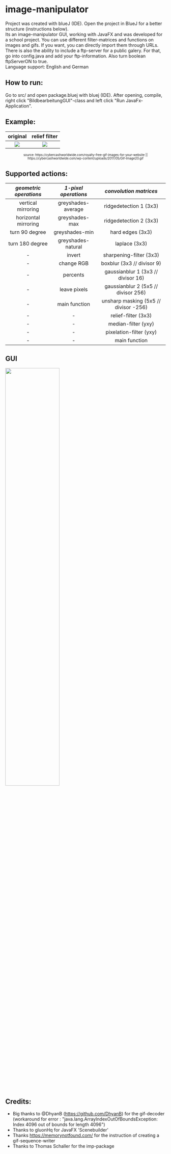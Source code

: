# image-manipulator
Project was created with blueJ (IDE). Open the project in BlueJ for a better structure (instructions below). \
Its an image-manipulator GUI, working with JavaFX and was developed for a school project. You can use different filter-matrices and functions on images and gifs. If you want, you can directly import them through URLs. \
There is also the ability to include a ftp-server for a public  galery. For that, go into config.java and add your ftp-information. Also turn  boolean ftpServerON to true. \
Language support: English and German
## How to run: 
Go to src/ and open package.bluej with bluej (IDE). After opening, compile, right click "BildbearbeitungGUI"-class and left click "Run JavaFx-Application".
## Example: 
original             |  relief filter
:-------------------------:|:-------------------------:
![](https://user-images.githubusercontent.com/84229101/166147318-000da312-31a6-476a-a29c-cf51d37037e7.gif)  |  ![](https://user-images.githubusercontent.com/84229101/166147373-53676ce3-e498-416e-89b0-1bfa7d695d3a.gif)

<p align="center"><sup><sup>source: https://cybercashworldwide.com/royalty-free-gif-images-for-your-website || https://cybercashworldwide.com/wp-content/uploads/2017/05/Gif-Image20.gif
</sup></sup></p>

## Supported actions:
***geometric operations***       |  ***1-pixel operations***       | ***convolution matrices***
:-------------------------:|:-------------------------:|:-------------------------:
vertical mirroring         |greyshades-average         |ridgedetection 1 (3x3)
horizontal mirroring       |greyshades-max             |ridgedetection 2 (3x3)
turn 90 degree             |greyshades-min             |hard edges (3x3)
turn 180 degree            |greyshades-natural         |laplace (3x3)
-|invert                     |sharpening-filter (3x3)
-|change RGB                 |boxblur (3x3 // divisor 9)
-|percents                   |gaussianblur 1 (3x3 // divisor 16)
-|leave pixels               |gaussianblur 2 (5x5 // divisor 256)
-|main function              |unsharp masking (5x5 // divisor -256)
-|-|relief-filter (3x3)
-|-|median-filter (yxy)
-|-|pixelation-filter (yxy)
-|-|main function

## GUI
<p align="LEFT"> 
  <img src="https://user-images.githubusercontent.com/84229101/166149424-f4cd1b82-9de7-4ed1-a2c6-e94c58275c3c.PNG" width="58%"/>
</p>

## Credits: 
- Big thanks to @DhyanB (https://github.com/DhyanB) for the gif-decoder \
(workaround for error : "java.lang.ArrayIndexOutOfBoundsException: Index 4096 out of bounds for length 4096")
- Thanks to gluonHq for JavaFX 'Scenebuilder'
- Thanks https://memorynotfound.com/ for the instruction of creating a gif-sequence-writer
- Thanks to Thomas Schaller for the imp-package
